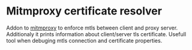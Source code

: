 # Mitmproxy certificate resolver

Addon to [mitmproxy](https://github.com/mitmproxy/mitmproxy) to enforce mtls between client and proxy server. Additionaly it prints information about client/server tls certificate. Usefull tool when debuging mtls connection and certificate properties.

